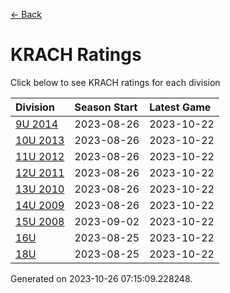 [<- Back](../readme.md)
# KRACH Ratings
Click below to see KRACH ratings for each division

| Division | Season Start | Latest Game |
| :-- | :-- | :-- |
| [9U 2014](9U-2014-ratings.md) | 2023-08-26 | 2023-10-22 |
| [10U 2013](10U-2013-ratings.md) | 2023-08-26 | 2023-10-22 |
| [11U 2012](11U-2012-ratings.md) | 2023-08-26 | 2023-10-22 |
| [12U 2011](12U-2011-ratings.md) | 2023-08-26 | 2023-10-22 |
| [13U 2010](13U-2010-ratings.md) | 2023-08-26 | 2023-10-22 |
| [14U 2009](14U-2009-ratings.md) | 2023-08-26 | 2023-10-22 |
| [15U 2008](15U-2008-ratings.md) | 2023-09-02 | 2023-10-22 |
| [16U](16U-ratings.md) | 2023-08-25 | 2023-10-22 |
| [18U](18U-ratings.md) | 2023-08-25 | 2023-10-22 |

Generated on 2023-10-26 07:15:09.228248.
